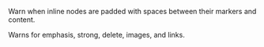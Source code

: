 Warn when inline nodes are padded with spaces between their markers and
content.

Warns for emphasis, strong, delete, images, and links.